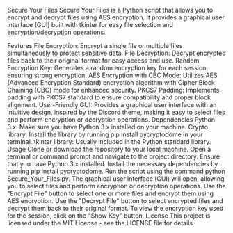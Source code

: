 Secure Your Files
Secure Your Files is a Python script that allows you to encrypt and decrypt files using AES encryption. It provides a graphical user interface (GUI) built with tkinter for easy file selection and encryption/decryption operations.

Features
File Encryption: Encrypt a single file or multiple files simultaneously to protect sensitive data.
File Decryption: Decrypt encrypted files back to their original format for easy access and use.
Random Encryption Key: Generates a random encryption key for each session, ensuring strong encryption.
AES Encryption with CBC Mode: Utilizes AES (Advanced Encryption Standard) encryption algorithm with Cipher Block Chaining (CBC) mode for enhanced security.
PKCS7 Padding: Implements padding with PKCS7 standard to ensure compatibility and proper block alignment.
User-Friendly GUI: Provides a graphical user interface with an intuitive design, inspired by the Discord theme, making it easy to select files and perform encryption or decryption operations.
Dependencies
Python 3.x: Make sure you have Python 3.x installed on your machine.
Crypto library: Install the library by running pip install pycryptodome in your terminal.
tkinter library: Usually included in the Python standard library.
Usage
Clone or download the repository to your local machine.
Open a terminal or command prompt and navigate to the project directory.
Ensure that you have Python 3.x installed.
Install the necessary dependencies by running pip install pycryptodome.
Run the script using the command python Secure_Your_Files.py.
The graphical user interface (GUI) will open, allowing you to select files and perform encryption or decryption operations.
Use the "Encrypt File" button to select one or more files and encrypt them using AES encryption.
Use the "Decrypt File" button to select encrypted files and decrypt them back to their original format.
To view the encryption key used for the session, click on the "Show Key" button.
License
This project is licensed under the MIT License - see the LICENSE file for details.
